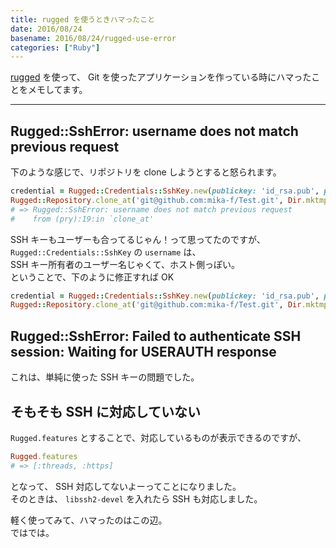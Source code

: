 ```yaml
---
title: rugged を使うときハマったこと
date: 2016/08/24
basename: 2016/08/24/rugged-use-error
categories: ["Ruby"]
---
```


[rugged](https://github.com/libgit2/rugged) を使って、 Git を使ったアプリケーションを作っている時にハマったことをメモしてます。

---

## Rugged::SshError: username does not match previous request

下のような感じで、リポジトリを clone しようとすると怒られます。

```ruby
credential = Rugged::Credentials::SshKey.new(publickey: 'id_rsa.pub', privatekey: 'id_rsa', username: 'mika-f', passphrase: 'cat')
Rugged::Repository.clone_at('git@github.com:mika-f/Test.git', Dir.mktmpdir, credentials: credential)
# => Rugged::SshError: username does not match previous request
#    from (pry):19:in `clone_at'
```

SSH キーもユーザーも合ってるじゃん！って思ってたのですが、 `Rugged::Credentials::SshKey` の `username` は、  
SSH キー所有者のユーザー名じゃくて、ホスト側っぽい。  
ということで、下のように修正すれば OK

```ruby
credential = Rugged::Credentials::SshKey.new(publickey: 'id_rsa.pub', privatekey: 'id_rsa', username: 'git', passphrase: 'cat')
Rugged::Repository.clone_at('git@github.com:mika-f/Test.git', Dir.mktmpdir, credentials: credential)
```

## Rugged::SshError: Failed to authenticate SSH session: Waiting for USERAUTH response

これは、単純に使った SSH キーの問題でした。

## そもそも SSH に対応していない

`Rugged.features` とすることで、対応しているものが表示できるのですが、

```ruby
Rugged.features
# => [:threads, :https]
```

となって、 SSH 対応してないよーってことになりました。  
そのときは、 `libssh2-devel` を入れたら SSH も対応しました。

軽く使ってみて、ハマったのはこの辺。  
ではでは。
